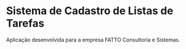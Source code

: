 # Sistema de Cadastro de Listas de Tarefas
Aplicação desenvolvida para a empresa FATTO Consultoria e Sistemas.
